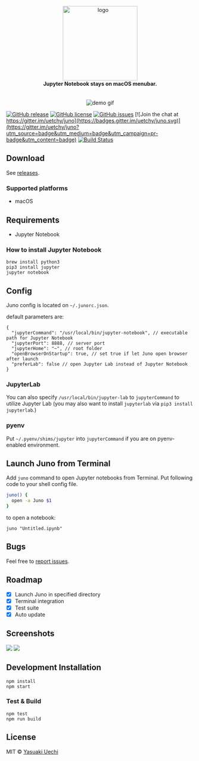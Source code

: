 <p align="center">
  <img alt="logo" width="200" src="http://uechi-public.s3-website-ap-northeast-1.amazonaws.com/github/juno/header.png" /><br/>
  <b>Jupyter Notebook stays on macOS menubar.</b><br/><br/><br/>
  <img alt="demo gif" src="https://uetchy.github.io/juno/assets/demo.gif" />
</p>

[![GitHub release](https://img.shields.io/github/release/uetchy/juno.svg?maxAge=2592000)](https://github.com/uetchy/juno/releases/latest)
[![GitHub license](https://img.shields.io/badge/license-MIT-blue.svg)](https://raw.githubusercontent.com/uetchy/juno/master/LICENSE)
[![GitHub issues](https://img.shields.io/github/issues/uetchy/juno.svg)](https://github.com/uetchy/juno/issues)
[![Join the chat at https://gitter.im/uetchy/juno](https://badges.gitter.im/uetchy/juno.svg)](https://gitter.im/uetchy/juno?utm_source=badge&utm_medium=badge&utm_campaign=pr-badge&utm_content=badge)
[![Build Status](https://travis-ci.org/uetchy/juno.svg?branch=master)](https://travis-ci.org/uetchy/juno)

## Download

See [releases](https://github.com/uetchy/juno/releases).

### Supported platforms

- macOS

## Requirements

- Jupyter Notebook

### How to install Jupyter Notebook

```
brew install python3
pip3 install jupyter
jupyter notebook
```

## Config

Juno config is located on `~/.junorc.json`.

default parameters are:

```jsonc
{
  "jupyterCommand": "/usr/local/bin/jupyter-notebook", // executable path for Jupyter Notebook
  "jupyterPort": 8888, // server port
  "jupyterHome": "~", // root folder
  "openBrowserOnStartup": true, // set true if let Juno open browser after launch
  "preferLab": false // open Jupyter Lab instead of Jupyter Notebook
}
```

### JupyterLab

You can also specify `/usr/local/bin/jupyter-lab` to `jupyterCommand` to utilize
Jupyter Lab (you may also want to install `jupyterlab` via `pip3 install jupyterlab`.)

### pyenv

Put `~/.pyenv/shims/jupyter` into `jupyterCommand` if you are on pyenv-enabled
environment.

## Launch Juno from Terminal

Add `juno` command to open Jupyter notebooks from Terminal. Put following code
to your shell config file.

```bash
juno() {
  open -a Juno $1
}
```

to open a notebook:

```
juno "Untitled.ipynb"
```

## Bugs

Feel free to [report issues](https://github.com/uetchy/juno/issues/new).

## Roadmap

- [x] Launch Juno in specified directory
- [x] Terminal integration
- [x] Test suite
- [x] Auto update

## Screenshots

![](http://uechi-public.s3.amazonaws.com/github/juno/screenshot.png)
![](http://uechi-public.s3.amazonaws.com/github/juno/open-with-juno.png)

## Development Installation

```
npm install
npm start
```

### Test & Build

```
npm test
npm run build
```

## License

MIT © [Yasuaki Uechi](y@uechi.io)
